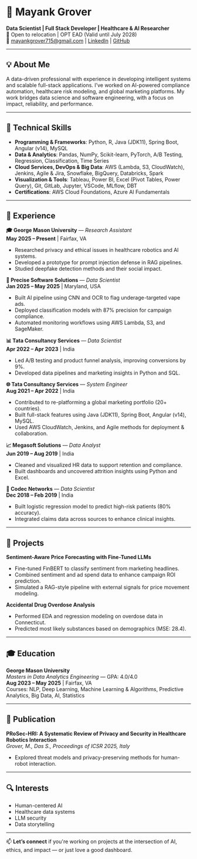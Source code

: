 # 👋 Mayank Grover

**Data Scientist | Full Stack Developer | Healthcare & AI Researcher**  
📍 Open to relocation | OPT EAD (Valid until July 2028)  
📧 mayankgrover715@gmail.com | [LinkedIn](https://www.linkedin.com/in/mayankgrover-1999/) | [GitHub](https://github.com/MayankG514)

---

## 💡 About Me

A data-driven professional with experience in developing intelligent systems and scalable full-stack applications. I’ve worked on AI-powered compliance automation, healthcare risk modeling, and global marketing platforms. My work bridges data science and software engineering, with a focus on impact, reliability, and performance.

---

## 🧠 Technical Skills

- **Programming & Frameworks**: Python, R, Java (JDK11), Spring Boot, Angular (v14), MySQL  
- **Data & Analytics**: Pandas, NumPy, Scikit-learn, PyTorch, A/B Testing, Regression, Classification, Time Series  
- **Cloud Services, DevOps & Big Data**: AWS (Lambda, S3, CloudWatch), Jenkins, Agile & Jira, Snowflake, BigQuery, Databricks, Spark  
- **Visualization & Tools**: Tableau, Power BI, Excel (Pivot Tables, Power Query), Git, GitLab, Jupyter, VSCode, MLflow, DBT  
- **Certifications**: AWS Cloud Foundations, Azure AI Fundamentals  

---

## 💼 Experience

**🎓 George Mason University** — *Research Assistant*  
**May 2025 – Present** | Fairfax, VA  
- Researched privacy and ethical issues in healthcare robotics and AI systems.  
- Developed a prototype for prompt injection defense in RAG pipelines.  
- Studied deepfake detection methods and their social impact.

**🧠 Precise Software Solutions** — *Data Scientist*  
**Jan 2025 – May 2025** | Maryland, USA  
- Built AI pipeline using CNN and OCR to flag underage-targeted vape ads.  
- Deployed classification models with 87% precision for campaign compliance.  
- Automated monitoring workflows using AWS Lambda, S3, and SageMaker.

**📊 Tata Consultancy Services** — *Data Scientist*  
**Apr 2022 – Apr 2023** | India  
- Led A/B testing and product funnel analysis, improving conversions by 9%.  
- Developed data pipelines and marketing insights in Python and SQL.

**🌐 Tata Consultancy Services** — *System Engineer*  
**Aug 2021 – Apr 2022** | India  
- Contributed to re-platforming a global marketing portfolio (20+ countries).  
- Built full-stack features using Java (JDK11), Spring Boot, Angular (v14), MySQL.  
- Used AWS CloudWatch, Jenkins, and Agile methods for deployment & collaboration.

**📈 Megasoft Solutions** — *Data Analyst*  
**Jun 2019 – Aug 2019** | India  
- Cleaned and visualized HR data to support retention and compliance.  
- Built dashboards and uncovered attrition insights using Python and Excel.

**🏥 Codec Networks** — *Data Scientist*  
**Dec 2018 – Feb 2019** | India  
- Built logistic regression model to predict high-risk patients (80% accuracy).  
- Integrated claims data across sources to enhance clinical insights.

---

## 🚀 Projects

**Sentiment-Aware Price Forecasting with Fine-Tuned LLMs**  
- Fine-tuned FinBERT to classify sentiment from marketing headlines.  
- Combined sentiment and ad spend data to enhance campaign ROI prediction.  
- Simulated a RAG-style pipeline with external signals for price movement modeling.

**Accidental Drug Overdose Analysis**  
- Performed EDA and regression modeling on overdose data in Connecticut.  
- Predicted most likely substances based on demographics (MSE: 28.4).

---

## 🎓 Education

**George Mason University**  
*Masters in Data Analytics Engineering* — GPA: 4.0/4.0  
**Aug 2023 – May 2025** | Fairfax, VA  
Courses: NLP, Deep Learning, Machine Learning & Algorithms, Predictive Analytics, Big Data, AI, Statistics

---

## 📄 Publication

**PRoSec-HRI: A Systematic Review of Privacy and Security in Healthcare Robotics Interaction**  
*Grover, M., Das S., Proceedings of ICSR 2025, Italy*  
- Explored threat models and privacy-preserving methods for human-robot interaction.

---

## 🔍 Interests

- Human-centered AI  
- Healthcare data systems  
- LLM security  
- Data storytelling  

---

📫 **Let’s connect** if you're working on projects at the intersection of AI, ethics, and impact — or just love a good dashboard.
